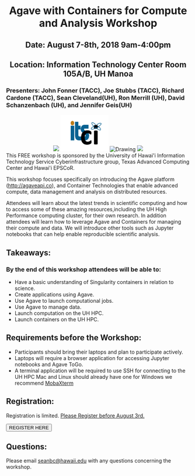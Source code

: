 
<center><h1>Agave with Containers for Compute and Analysis Workshop</h1>
<h2>Date: August 7-8th, 2018 9am-4:00pm</h2>
<h2>Location: Information Technology Center Room 105A/B, UH Manoa</h2></center>
<h3>Presenters: John Fonner (TACC), Joe Stubbs (TACC), Richard Cardone (TACC), Sean Cleveland(UH), Ron Merrill (UH), David Schanzenbach (UH), and Jennifer Geis(UH)</h3>
<center>
<img src="https://www.hawaii.edu/wp/wp-content/uploads/2016/06/seal-name@2x.png"/>
<img src="img/ci-logo.png" alt="Drawing" style="height: 100px;"/>
<img src="http://www.hawaii.edu/epscor/wp-content/uploads/2018/03/logo-epscor-and-ikewai.jpg" alt="Drawing" style="height: 100px;"/>
<img src="https://www.raspberrypi.org/app/themes/mind-control/images/icons/tacc.png" width="300px">
</center>
This FREE workshop is sponsored by the University of Hawai'i Information Technology Service Cyberinfrastructure group, Texas Advanced Computing Center and Hawai'i EPSCoR.

This workshop focuses specifically on introducing the Agave platform (http://agaveapi.co), and Container Technologies  that enable advanced compute, data management and analysis on distributed resources.

Attendees will learn about the latest trends in scientific computing and how to access some of these amazing resources,including the UH High Performance computing cluster, for their own research.  In addition attendees will learn how to leverage Agave and Containers for managing their compute and data.  We will introduce other tools such as Jupyter notebooks that can help enable reproducible scientific analysis.


## Takeaways:

### By the end of this workshop attendees will be able to:
* Have a basic understanding of Singularity containers in relation to science.
* Create applications using Agave.
* Use Agave to launch computational jobs.
* Use Agave to manage data.
* Launch computation on the UH HPC.
* Launch containers on the UH HPC.


## Requirements before the Workshop:
* Participants should bring their laptops and plan to participate actively.
* Laptops will require a browser application for accessing Jupyter notebooks and Agave ToGo.
* A terminal application will be required to use SSH for connecting to the UH HPC Mac and Linux should already have one for Windows we recommend <a href="https://mobaxterm.mobatek.net/download.html">MobaXterm</a>



## Registration:
Registration is limited. <u>Please Register before August 3rd.</u>

<input type="button" onclick="location.href='https://docs.google.com/forms/d/e/1FAIpQLSfrIBgyY-l3W7l5NqUSKURetzTvMCCF4C9iNRVBSg2nuTREEw/viewform?usp=sf_link'" value="REGISTER HERE" />

## Questions:
Please email seanbc@hawaii.edu with any questions concerning the workshop.
